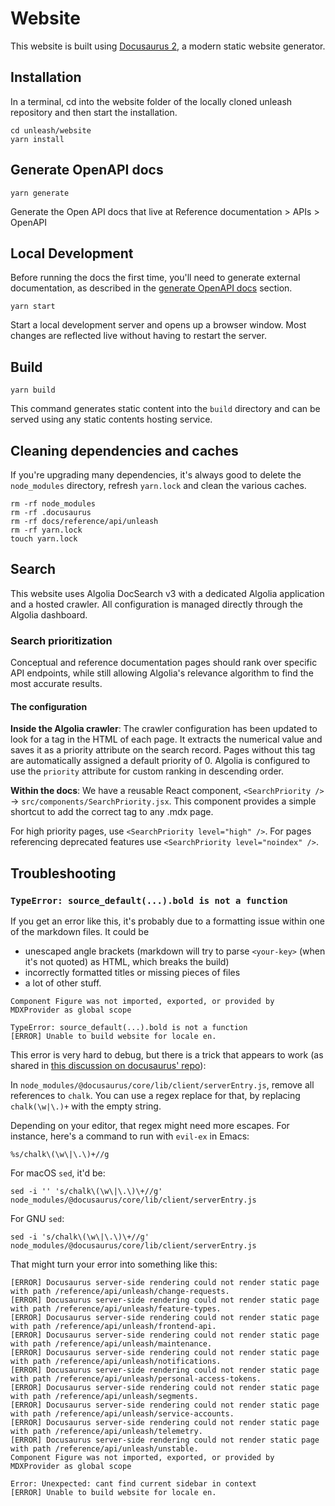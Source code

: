 # Website

This website is built using [Docusaurus 2](https://docusaurus.io/), a modern static website generator.

## Installation

In a terminal, cd into the website folder of the locally cloned unleash repository and then start the installation.

```console
cd unleash/website
yarn install
```

## Generate OpenAPI docs

```console
yarn generate
```

Generate the Open API docs that live at Reference documentation > APIs > OpenAPI

## Local Development

Before running the docs the first time, you'll need to generate external documentation, as described in the [generate OpenAPI docs](#generate-openapi-docs) section.

```console
yarn start
```

Start a local development server and opens up a browser window. Most changes are reflected live without having to restart the server.

## Build

```console
yarn build
```

This command generates static content into the `build` directory and can be served using any static contents hosting service.

## Cleaning dependencies and caches

If you're upgrading many dependencies, it's always good to delete the `node_modules` directory, refresh `yarn.lock` and clean the various caches.

```console
rm -rf node_modules
rm -rf .docusaurus
rm -rf docs/reference/api/unleash
rm -rf yarn.lock
touch yarn.lock
```

## Search

This website uses Algolia DocSearch v3 with a dedicated Algolia application and a hosted crawler. All configuration is managed directly through the Algolia dashboard.

### Search prioritization

Conceptual and reference documentation pages should rank over specific API endpoints, while still allowing Algolia's relevance algorithm to find the most accurate results.

#### The configuration

**Inside the Algolia crawler**:
The crawler configuration has been updated to look for a <meta name="search_priority" content="..." /> tag in the HTML of each page.
It extracts the numerical value and saves it as a priority attribute on the search record. Pages without this tag are automatically assigned a default priority of 0.
Algolia is configured to use the `priority` attribute for custom ranking in descending order.

**Within the docs**:
We have a reusable React component, `<SearchPriority />` -> `src/components/SearchPriority.jsx`. This component provides a simple shortcut to add the correct <meta> tag to any .mdx page.

For high priority pages, use `<SearchPriority level="high" />`. For pages referencing deprecated features use `<SearchPriority level="noindex" />`.

## Troubleshooting

### `TypeError: source_default(...).bold is not a function`

If you get an error like this, it's probably due to a formatting issue within one of the markdown files. It could be

-   unescaped angle brackets (markdown will try to parse `<your-key>` (when it's not quoted) as HTML, which breaks the build)
-   incorrectly formatted titles or missing pieces of files
-   a lot of other stuff.

```console
Component Figure was not imported, exported, or provided by MDXProvider as global scope

TypeError: source_default(...).bold is not a function
[ERROR] Unable to build website for locale en.
```

This error is very hard to debug, but there is a trick that appears to work (as shared in [this discussion on docusaurus' repo](https://github.com/facebook/docusaurus/issues/7686#issuecomment-1486771382)):

In `node_modules/@docusaurus/core/lib/client/serverEntry.js`, remove all references to `chalk`. You can use a regex replace for that, by replacing `chalk(\w|\.)+` with the empty string.

Depending on your editor, that regex might need more escapes. For instance, here's a command to run with `evil-ex` in Emacs:

```
%s/chalk\(\w\|\.\)+//g
```

For macOS `sed`, it'd be:

```shell
sed -i '' 's/chalk\(\w\|\.\)\+//g' node_modules/@docusaurus/core/lib/client/serverEntry.js
```

For GNU `sed`:

```shell
sed -i 's/chalk\(\w\|\.\)\+//g' node_modules/@docusaurus/core/lib/client/serverEntry.js
```

That might turn your error into something like this:

```console
[ERROR] Docusaurus server-side rendering could not render static page with path /reference/api/unleash/change-requests.
[ERROR] Docusaurus server-side rendering could not render static page with path /reference/api/unleash/feature-types.
[ERROR] Docusaurus server-side rendering could not render static page with path /reference/api/unleash/frontend-api.
[ERROR] Docusaurus server-side rendering could not render static page with path /reference/api/unleash/maintenance.
[ERROR] Docusaurus server-side rendering could not render static page with path /reference/api/unleash/notifications.
[ERROR] Docusaurus server-side rendering could not render static page with path /reference/api/unleash/personal-access-tokens.
[ERROR] Docusaurus server-side rendering could not render static page with path /reference/api/unleash/segments.
[ERROR] Docusaurus server-side rendering could not render static page with path /reference/api/unleash/service-accounts.
[ERROR] Docusaurus server-side rendering could not render static page with path /reference/api/unleash/telemetry.
[ERROR] Docusaurus server-side rendering could not render static page with path /reference/api/unleash/unstable.
Component Figure was not imported, exported, or provided by MDXProvider as global scope

Error: Unexpected: cant find current sidebar in context
[ERROR] Unable to build website for locale en.
```
